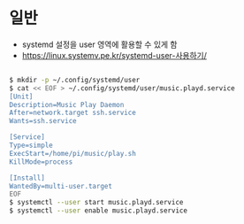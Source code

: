 # 일반
 - systemd 설정을 user 영역에 활용할 수 있게 함
 - https://linux.systemv.pe.kr/systemd-user-사용하기/

```bash

$ mkdir -p ~/.config/systemd/user
$ cat << EOF > ~/.config/systemd/user/music.playd.service
[Unit]
Description=Music Play Daemon
After=network.target ssh.service
Wants=ssh.service

[Service]
Type=simple
ExecStart=/home/pi/music/play.sh
KillMode=process

[Install]
WantedBy=multi-user.target
EOF
$ systemctl --user start music.playd.service
$ systemctl --user enable music.playd.service
```
